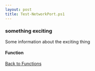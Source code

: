 ```yaml
---
layout: post
title: Test-NetworkPort.ps1
---
```


### something exciting

Some information about the exciting thing

#### Function

<script async src="https://gist-it.appspot.com/github.com/BanterBoy/scripts-blog/blob/master/PowerShell/functions/Test-NetworkPort.ps1" crossorigin="anonymous"></script>

<a href="/menu/_pages/functions.html">Back to Functions</a>
